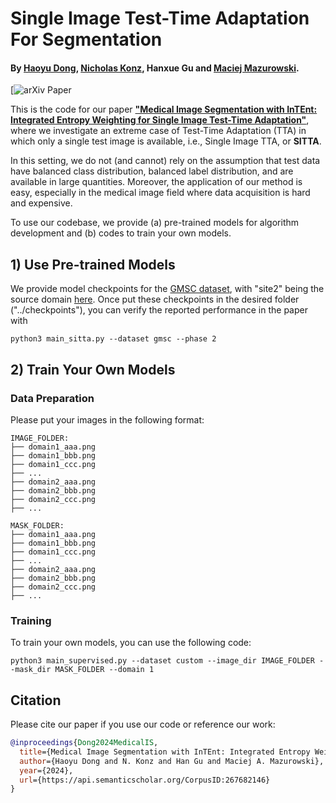 # Single Image Test-Time Adaptation For Segmentation

#### By  [Haoyu Dong](https://scholar.google.com/citations?user=eZVEUCIAAAAJ&hl=en), [Nicholas Konz](https://nickk124.github.io/), Hanxue Gu and [Maciej Mazurowski](https://sites.duke.edu/mazurowski/).

[![arXiv Paper](https://arxiv.org/abs/2402.09604)

This is the code for our paper [**"Medical Image Segmentation with InTEnt: Integrated Entropy Weighting for Single Image Test-Time Adaptation"**](), where we investigate an extreme case of Test-Time Adaptation (TTA) in which only a single test image is available, i.e., Single Image TTA, or **SITTA**. 

In this setting, we do not (and cannot) rely on the assumption that test data have balanced class distribution, balanced label distribution, and are available in large quantities. Moreover, the application of our method is easy, especially in the medical image field where data acquisition is hard and expensive. 

To use our codebase, we provide (a) pre-trained models for algorithm development and (b) codes to train your own models.

## 1) Use Pre-trained Models
We provide model checkpoints for the [GMSC dataset](http://cmictig.cs.ucl.ac.uk/niftyweb/challenge/), with "site2" being the source domain [here](https://drive.google.com/file/d/1fe9M6Zf2p_6SqjTWy8XNrNdSszMLVq3E/view?usp=sharing). Once put these checkpoints in the desired folder ("../checkpoints"), you can verify the reported performance in the paper with 
```
python3 main_sitta.py --dataset gmsc --phase 2
```

## 2) Train Your Own Models

### Data Preparation
Please put your images in the following format:
```
IMAGE_FOLDER:
├── domain1_aaa.png
├── domain1_bbb.png
├── domain1_ccc.png
├── ...
├── domain2_aaa.png
├── domain2_bbb.png
├── domain2_ccc.png
├── ...

MASK_FOLDER:
├── domain1_aaa.png
├── domain1_bbb.png
├── domain1_ccc.png
├── ...
├── domain2_aaa.png
├── domain2_bbb.png
├── domain2_ccc.png
├── ...
```

### Training
To train your own models, you can use the following code:

```
python3 main_supervised.py --dataset custom --image_dir IMAGE_FOLDER --mask_dir MASK_FOLDER --domain 1
```

## Citation

Please cite our paper if you use our code or reference our work:
```bib
@inproceedings{Dong2024MedicalIS,
  title={Medical Image Segmentation with InTEnt: Integrated Entropy Weighting for Single Image Test-Time Adaptation},
  author={Haoyu Dong and N. Konz and Han Gu and Maciej A. Mazurowski},
  year={2024},
  url={https://api.semanticscholar.org/CorpusID:267682146}
}
```

